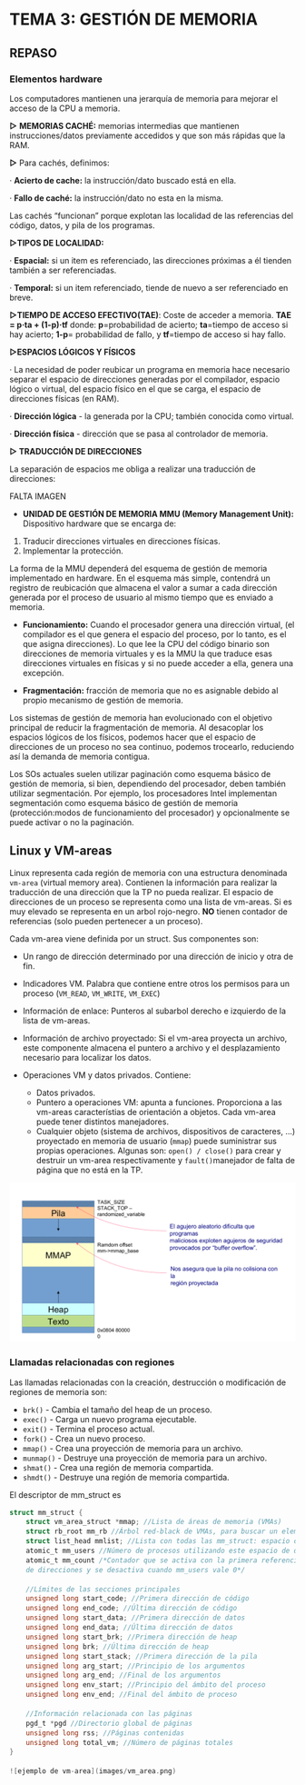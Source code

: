 # TEMA 3: GESTIÓN DE MEMORIA
## REPASO
### Elementos hardware
Los computadores mantienen una jerarquía de memoria
para mejorar el acceso de la CPU a memoria.

**▷** **MEMORIAS CACHÉ:**
memorias intermedias que mantienen instrucciones/datos
previamente accedidos y que son más rápidas que la RAM.

**▷** Para cachés, definimos:

 · **Acierto de cache:** la instrucción/dato buscado está en ella. 
 
 · **Fallo de caché:** la instrucción/dato no esta en la misma.
 
 
 
 Las cachés “funcionan” porque explotan las localidad de las
referencias del código, datos, y pila de los programas.

**▷TIPOS DE LOCALIDAD:**

 · **Espacial:** si un item es referenciado, las direcciones
próximas a él tienden también a ser referenciadas.

 · **Temporal:** si un item referenciado, tiende de nuevo a ser
referenciado en breve.

**▷TIEMPO DE ACCESO EFECTIVO(TAE)**: Coste de acceder a memoria.
**TAE = p·ta + (1-p)·tf**   donde: **p**=probabilidad de acierto; **ta**=tiempo de acceso si
hay acierto;  **1-p**= probabilidad de fallo, y **tf**=tiempo de
acceso si hay fallo.


**▷ESPACIOS LÓGICOS Y FÍSICOS**

· La necesidad de poder reubicar un programa en
memoria hace necesario separar el espacio de
direcciones generadas por el compilador, espacio
lógico o virtual, del espacio físico en el que se
carga, el espacio de direcciones físicas (en RAM).

· **Dirección lógica** - la generada por la CPU;
también conocida como virtual.

· **Dirección física** - dirección que se pasa al
controlador de memoria.

**▷ TRADUCCIÓN DE DIRECCIONES**

La separación de espacios me obliga a realizar una
traducción de direcciones:

FALTA IMAGEN

+ **UNIDAD DE GESTIÓN DE MEMORIA MMU (Memory Management Unit):**
 Dispositivo hardware que se encarga de: 
 1. Traducir direcciones virtuales en direcciones físicas.
 2. Implementar la protección.
 
La forma de la MMU dependerá del esquema de gestión
de memoria implementado en hardware. En el esquema
más simple, contendrá un registro de reubicación que
almacena el valor a sumar a cada dirección generada por
el proceso de usuario al mismo tiempo que es enviado a
memoria.

  - **Funcionamiento:**
           Cuando el procesador genera una dirección virtual, (el compilador es el que genera el espacio
           del proceso, por lo tanto, es el que asigna direcciones). Lo que lee la CPU del código binario son
           direcciones de memoria virtuales y es la MMU la que traduce esas direcciones virtuales en físicas y si no
           puede acceder a ella, genera una excepción.
           
   - **Fragmentación:**  fracción de memoria que no es asignable debido al propio mecanismo de gestión de memoria.
   
   Los sistemas de gestión de memoria han evolucionado con el objetivo principal de reducir la fragmentación de memoria. Al desacoplar      los espacios lógicos de los físicos, podemos hacer que el espacio de direcciones de un proceso no sea continuo, podemos trocearlo,      reduciendo así la demanda de memoria contigua.
   
   Los SOs actuales suelen utilizar paginación como esquema básico de gestión de memoria, si bien, dependiendo del procesador,              deben también utilizar segmentación. Por ejemplo, los procesadores Intel implementan segmentación como esquema básico de                gestión de memoria (protección:modos de funcionamiento del procesador) y opcionalmente se puede activar o no la paginación.
   


## Linux y VM-areas

Linux representa cada región de memoria con una estructura denominada
`vm-area` (virtual memory area). Contienen la información para
realizar la traducción de una dirección que la TP no pueda
realizar. El espacio de direcciones de un proceso se representa como
una lista de vm-areas. Si es muy elevado se representa en un arbol
rojo-negro. **NO** tienen contador de referencias (solo pueden pertenecer a un proceso).

Cada vm-area viene definida por un struct. Sus componentes son:

* Un rango de dirección determinado por una dirección de inicio y otra de fin.
* Indicadores VM. Palabra que contiene entre otros los permisos para
  un proceso (`VM_READ`, `VM_WRITE`, `VM_EXEC`)
* Información de enlace: Punteros al subarbol derecho e izquierdo de la lista de vm-areas.
* Información de archivo proyectado: Si el vm-area proyecta un
  archivo, este componente almacena el puntero a archivo y el
  desplazamiento necesario para localizar los datos.
* Operaciones VM y datos privados. Contiene:
  
  - Datos privados.
  - Puntero a operaciones VM: apunta a funciones. Proporciona a las
    vm-areas característias de orientación a objetos. Cada vm-area
    puede tener distintos manejadores.
  - Cualquier objeto (sistema de archivos, dispositivos de caracteres,
    ...) proyectado en memoria de usuario (`mmap`) puede suministrar
    sus propias operaciones. Algunas son: `open() / close()` para
    crear y destruir un vm-area respectivamente y `fault()`manejador
    de falta de página que no está en la TP.
	
![Espacio virtual en x86](images/espacio_virtual.png)


### Llamadas relacionadas con regiones

Las llamadas relacionadas con la creación, destrucción o modificación de regiones de memoria son:

* `brk()` - Cambia el tamaño del heap de un proceso.
* `exec()` - Carga un nuevo programa ejecutable.
* `exit()` - Termina el proceso actual.
* `fork()` - Crea un nuevo proceso.
* `mmap()` - Crea una proyección de memoria para un archivo.
* `munmap()` - Destruye una proyección de memoria para un archivo.
* `shmat()` - Crea una región de memoria compartida.
* `shmdt()` - Destruye una región de memoria compartida.

El descriptor de mm_struct es

```c
struct mm_struct {
	struct vm_area_struct *mmap; //Lista de áreas de memoria (VMAs)
	struct rb_root mm_rb //Árbol red-black de VMAs, para buscar un elemento concreto
	struct list_head mmlist; //Lista con todas las mm_struct: espacio de direcciones
	atomic_t mm_users //Número de procesos utilizando este espacio de direcciones
	atomic_t mm_count /*Contador que se activa con la primera referencia al espacio 
	de direcciones y se desactiva cuando mm_users vale 0*/
	
	//Límites de las secciones principales
	unsigned long start_code; //Primera dirección de código
	unsigned long end_code; //Última dirección de código
	unsigned long start_data; //Primera dirección de datos
	unsigned long end_data; //Última dirección de datos
	unsigned long start_brk; //Primera dirección de heap
	unsigned long brk; //Última dirección de heap
	unsigned long start_stack; //Primera dirección de la pila
	unsigned long arg_start; //Principio de los argumentos
	unsigned long arg_end; //Final de los argumentos
	unsigned long env_start; //Principio del ámbito del proceso
	unsigned long env_end; //Final del ámbito de proceso
	
	//Información relacionada con las páginas
	pgd_t *pgd //Directorio global de páginas
	unsigned long rss; //Páginas contenidas
	unsigned long total_vm; //Número de páginas totales
}

![ejemplo de vm-area](images/vm_area.png)
